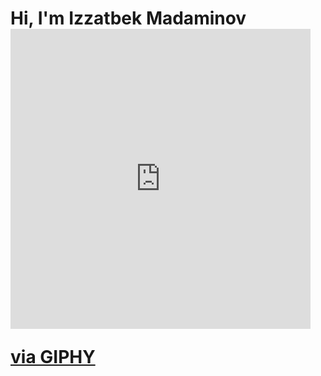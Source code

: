 <h1>Hi, I'm Izzatbek Madaminov <iframe src="https://giphy.com/embed/QssGEmpkyEOhBCb7e1" width="480" height="480" frameBorder="0" class="giphy-embed" allowFullScreen></iframe><p><a href="https://giphy.com/stickers/coding-webdesign-coder-QssGEmpkyEOhBCb7e1">via GIPHY</a></p></h1>
